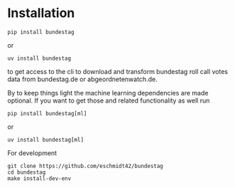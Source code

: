 # Installation

```shell
pip install bundestag
```

or

```shell
uv install bundestag
```

to get access to the cli to download and transform bundestag roll call votes data from bundestag.de or abgeordnetenwatch.de.

By to keep things light the machine learning dependencies are made optional. If you want to get those and related functionality as well run

```shell
pip install bundestag[ml]
```

or

```shell
uv install bundestag[ml]
```

For development

```shell
git clone https://github.com/eschmidt42/bundestag
cd bundestag
make install-dev-env
```
